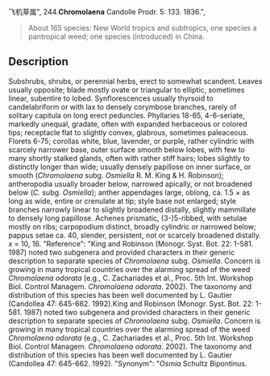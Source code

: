 飞机草属",
244.**Chromolaena** Candolle Prodr. 5: 133. 1836.",

> About 165 species: New World tropics and subtropics, one species a pantropical weed; one species (introduced) in China.

## Description
Subshrubs, shrubs, or perennial herbs, erect to somewhat scandent. Leaves usually opposite; blade mostly ovate or triangular to elliptic, sometimes linear, subentire to lobed. Synflorescences usually thyrsoid to candelabriform or with lax to densely corymbose branches, rarely of solitary capitula on long erect peduncles. Phyllaries 18-65, 4-6-seriate, markedly unequal, gradate, often with expanded herbaceous or colored tips; receptacle flat to slightly convex, glabrous, sometimes paleaceous. Florets 6-75; corollas white, blue, lavender, or purple, rather cylindric with scarcely narrower base, outer surface smooth below lobes, with few to many shortly stalked glands, often with rather stiff hairs; lobes slightly to distinctly longer than wide; usually densely papillose on inner surface, or smooth (*Chromolaena* subg. *Osmiella* R. M. King &amp; H. Robinson); antheropodia usually broader below, narrowed apically, or not broadened below (*C.* subg. *Osmiella*); anther appendages large, oblong, ca. 1.5 × as long as wide, entire or crenulate at tip; style base not enlarged; style branches narrowly linear to slightly broadened distally, slightly mammillate to densely long papillose. Achenes prismatic, (3-)5-ribbed, with setulae mostly on ribs; carpopodium distinct, broadly cylindric or narrowed below; pappus setae ca. 40, slender, persistent, not or scarcely broadened distally. *x* = 10, 16.
  "Reference": "King and Robinson (Monogr. Syst. Bot. 22: 1-581. 1987) noted two subgenera and provided characters in their generic description to separate species of *Chromolaena* subg. *Osmiella*. Concern is growing in many tropical countries over the alarming spread of the weed *Chromolaena odorata* (e.g., C. Zachariades et al., Proc. 5th Int. Workshop Biol. Control Managem. *Chromolaena odorata*. 2002). The taxonomy and distribution of this species has been well documented by L. Gautier (Candollea 47: 645-662. 1992).King and Robinson (Monogr. Syst. Bot. 22: 1-581. 1987) noted two subgenera and provided characters in their generic description to separate species of *Chromolaena* subg. *Osmiella*. Concern is growing in many tropical countries over the alarming spread of the weed *Chromolaena odorata* (e.g., C. Zachariades et al., Proc. 5th Int. Workshop Biol. Control Managem. *Chromolaena odorata*. 2002). The taxonomy and distribution of this species has been well documented by L. Gautier (Candollea 47: 645-662. 1992).
  "Synonym": "*Osmia* Schultz Bipontinus.
